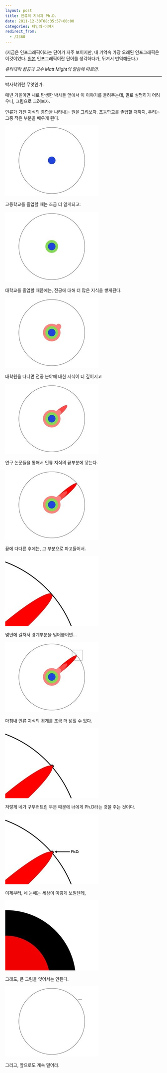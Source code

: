 ```yaml
---
layout: post
title: 인류의 지식과 Ph.D.
date: 2011-12-30T08:35:57+00:00
categories: 타인의-이야기
redirect_from:
  - /2360
---
```


 

(지금은 인포그래픽이라는 단어가 자주 보이지만, 내 기억속 가장 오래된 인포그래픽은 이것이었다. <a title="기즈모" href="http://gizmodo.com/5613794/what-is-exactly-a-doctorate" target="_blank" rel="noopener">원본</a> 인포그래픽이란 단어를 생각하다가, 뒤져서 번역해둔다.)

<em>유타대학 컴공과 교수 Matt Might의 말씀에 따르면.</em>

<hr />

박사학위란 무엇인가.

매년 가을이면 새로 탄생한 박사들 앞에서 이 이야기를 들려주는데, 말로 설명하기 어려우니, 그림으로 그려보자.

인류가 가진 지식의 총합을 나타내는 원을 그려보자. 초등학교를 졸업할 때까지, 우리는 그중 작은 부분을 배우게 된다.

![ ](/assets/media/uploads_1_cfile5.uf.186267504EFD76E2196BEE.jpg)

 

고등학교를 졸업할 때는 조금 더 알게되고:

![ ](/assets/media/uploads_1_cfile7.uf.115273504EFD76DD288B12.jpg)

 

대학교를 졸업할 때쯤에는, 전공에 대해 더 많은 지식을 쌓게된다.

![ ](/assets/media/uploads_1_cfile22.uf.20591F504EFD76E323FE18.jpg)

 

대학원을 다니면 전공 분야에 대한 지식이 더 깊어지고

![ ](/assets/media/uploads_1_cfile21.uf.154C49504EFD76DE2FA09C.jpg)

 

연구 논문들을 통해서 인류 지식의 끝부분에 닿는다.

![ ](/assets/media/uploads_1_cfile7.uf.195436504EFD76DF3225D9.jpg)

 

끝에 다다른 후에는, 그 부분으로 파고들어서.

![ ](/assets/media/uploads_1_cfile29.uf.20551B504EFD76DE249F70.jpg)

 

몇년에 걸쳐서 경계부분을 밀어붙이면…

![ ](/assets/media/uploads_1_cfile9.uf.115A46504EFD76DF21BE39.jpg)

 

마침내 인류 지식의 경계를 조금 더 넓힐 수 있다.

![ ](/assets/media/uploads_1_cfile26.uf.136946504EFD76DE125031.jpg)

 

저렇게 네가 구부러트린 부분 때문에 너에게 Ph.D라는 것을 주는 것이다.

![ ](/assets/media/uploads_1_cfile2.uf.115059504EFD76DB2B9E74.jpg)

 

이제부터, 네 눈에는 세상이 이렇게 보일텐데,

![ ](/assets/media/uploads_1_cfile25.uf.195751504EFD76DC267F52.jpg)

 

그래도, 큰 그림을 잊어서는 안된다.

![ ](/assets/media/uploads_1_cfile2.uf.174BD3504EFD76E232BFBE.jpg)

 

그리고, 앞으로도 계속 밀어라.

 
